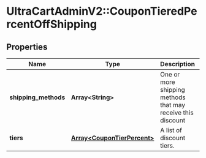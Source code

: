 # UltraCartAdminV2::CouponTieredPercentOffShipping

## Properties
Name | Type | Description | Notes
------------ | ------------- | ------------- | -------------
**shipping_methods** | **Array&lt;String&gt;** | One or more shipping methods that may receive this discount | [optional] 
**tiers** | [**Array&lt;CouponTierPercent&gt;**](CouponTierPercent.md) | A list of discount tiers. | [optional] 


